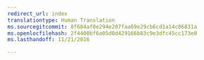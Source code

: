 ```yaml
---
redirect_url: index
translationtype: Human Translation
ms.sourcegitcommit: 8f684af0e294e207faa69e29cb6cd1a14c06831a
ms.openlocfilehash: 2f4400bf6a05d0d429166b83c9e3dfc45cc173e0
ms.lasthandoff: 11/21/2016

---
```


